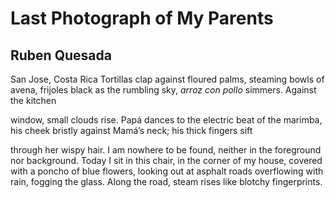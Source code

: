 # Last Photograph of My Parents
## Ruben Quesada
San Jose, Costa Rica
Tortillas clap against floured palms,
steaming bowls of avena, frijoles
black as the rumbling sky,
 _arroz con pollo_ simmers. Against the kitchen

window, small clouds rise. Papá dances
to the electric beat of the marimba,
his cheek bristly against Mamá’s
neck; his thick fingers sift

through her wispy hair. I am nowhere
to be found, neither in the foreground nor
background. Today I sit in this chair,
in the corner of my house, covered
with a poncho of blue flowers,
looking out at asphalt roads overflowing
with rain, fogging the glass. Along the road,
steam rises like blotchy fingerprints.
